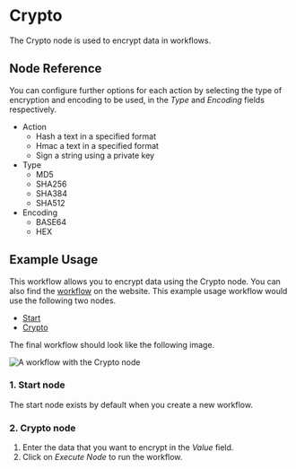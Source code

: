 # Crypto

The Crypto node is used to encrypt data in workflows.

## Node Reference

You can configure further options for each action by selecting the type of encryption and encoding to be used, in the *Type* and *Encoding* fields respectively.

- Action
	- Hash a text in a specified format
	- Hmac a text in a specified format
	- Sign a string using a private key
- Type
    - MD5
    - SHA256
	- SHA384
    - SHA512
- Encoding
	- BASE64
	- HEX

## Example Usage

This workflow allows you to encrypt data using the Crypto node. You can also find the [workflow](https://n8n.io/workflows/574) on the website. This example usage workflow would use the following two nodes.
- [Start](/integrations/core-nodes/n8n-nodes-base.start/)
- [Crypto]()


The final workflow should look like the following image.

![A workflow with the Crypto node](/_images/integrations/core-nodes/crypto/workflow.png)

### 1. Start node

The start node exists by default when you create a new workflow.

### 2. Crypto node

1. Enter the data that you want to encrypt in the *Value* field.
2. Click on *Execute Node* to run the workflow.
